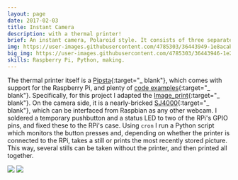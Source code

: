 ```yaml
---
layout: page
date: 2017-02-03
title: Instant Camera
description: with a thermal printer!
brief: An instant camera, Polaroid style. It consists of three separate parts. Namely, a broken action camera which only powers on when connected to power through USB, a Raspberry Pi and a thermal printer like the ones commonly used for purchase receipts. The three things are relatively portable and can be easily powered off a powerbank. Stills are taken with the push of a button which is fixed to the Raspberry Pi's case, and can be instantly printed with a second press when the printer is connected.
img: https://user-images.githubusercontent.com/4785303/36443949-1e8acaba-1672-11e8-8431-a8dba6e2ba0d.jpg
big_img: https://user-images.githubusercontent.com/4785303/36443946-1e2a4aa0-1672-11e8-83c6-b30d27f6784d.jpg
skills: Raspberry Pi, Python, making.
---
```


The thermal printer itself is a [Pipsta](http://www.pipsta.co.uk/){:target="_ blank"}, which comes with support for the Raspberry Pi, and plenty of [code examples](https://bitbucket.org/ablesystems/pipsta/overview){:target="_ blank"}. Specifically, for this project I adapted the [Image_print](https://bitbucket.org/ablesystems/pipsta/src/d7d323dadf949eaff7296a0e89f182081ed947de/Examples/8_Image_Print/image_print.py?at=master&fileviewer=file-view-default){:target="_ blank"}. On the camera side, it is a nearly-bricked [SJ4000](https://sjcam.com/product/sj4000/){:target="_ blank"}, which can be interfaced from Raspbian as any other webcam. I soldered a temporary pushbutton and a status LED to two of the RPi's GPIO pins, and fixed these to the RPi's case. Using `cron` I run a Python script which monitors the button presses and, depending on whether the printer is connected to the RPi, takes a still or prints the most recently stored picture. This way, several stills can be taken without the printer, and then printed all together.

<div class="img_row">
  <img class="col two" src="https://user-images.githubusercontent.com/4785303/36443948-1e703cfe-1672-11e8-89f1-7975052f2f34.jpg"/>
  <img class="col one" src="https://user-images.githubusercontent.com/4785303/36443947-1e501a46-1672-11e8-8887-a87b4fded1a5.jpg"/>
</div>
